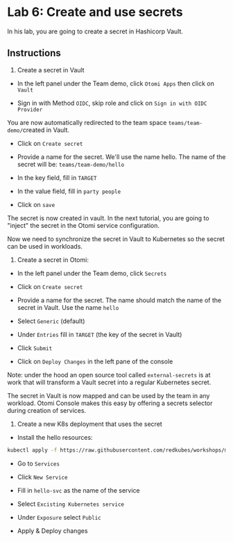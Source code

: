 # Lab 6: Create and use secrets

In his lab, you are going to create a secret in Hashicorp Vault.

## Instructions

1. Create a secret in Vault

- In the left panel under the Team demo, click `Otomi Apps` then click on `Vault`

- Sign in with Method `OIDC`, skip role and click on `Sign in with OIDC Provider`

You are now automatically redirected to the team space `teams/team-demo/`created in Vault.

- Click on `Create secret`

- Provide a name for the secret. We'll use the name hello. The name of the secret will be: `teams/team-demo/hello`

- In the key field, fill in `TARGET`

- In the value field, fill in `party people`
  
- Click on `save`

The secret is now created in vault. In the next tutorial, you are going to "inject" the secret in the Otomi service configuration.

Now we need to synchronize the secret in Vault to Kubernetes so the secret can be used in workloads.

1. Create a secret in Otomi:

- In the left panel under the Team demo, click `Secrets`
  
- Click on `Create secret`

- Provide a name for the secret. The name should match the name of the secret in Vault. Use the name `hello`

- Select `Generic` (default)

- Under `Entries` fill in `TARGET` (the key of the secret in Vault)

- Click `Submit`

- Click on `Deploy Changes` in the left pane of the console

Note: under the hood an open source tool called `external-secrets` is at work that will transform a Vault secret into a regular Kubernetes secret.

The secret in Vault is now mapped and can be used by the team in any workload. Otomi Console makes this easy by offering a secrets selector during creation of services.

1. Create a new K8s deployment that uses the secret

- Install the hello resources:

```bash
kubectl apply -f https://raw.githubusercontent.com/redkubes/workshops/main/06-secrets/hello-svc.yaml -n team-$TEAM-NAME
```

- Go to `Services`

- Click `New Service`

- Fill in `hello-svc` as the name of the service

- Select `Excisting Kubernetes service`

- Under `Exposure` select `Public`

- Apply & Deploy changes

